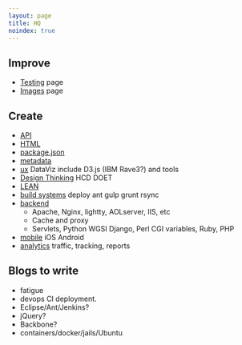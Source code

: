 ```yaml
---
layout: page
title: HQ
noindex: true
---
```


Improve
------
* [Testing]({{site.baseurl}}tech/testing.html) page
* [Images]({{site.baseurl}}tech/images.html) page

Create
---
* [API]({{site.baseurl}}tech/api.html)
* [HTML]({{site.baseurl}}tech/html.html)
* [package.json]({{site.baseurl}}tech/package-json.html)
* [metadata]({{site.baseurl}}tech/metadata.html)
* [ux]({{site.baseurl}}tech/ux.html) DataViz include D3.js (IBM Rave3?) and tools
* [Design Thinking]({{site.baseurl}}tech/design-thinking.html) HCD DOET
* [LEAN]({{site.baseurl}}tech/lean.html)
* [build systems]({{site.baseurl}}tech/build.html) deploy ant gulp grunt rsync
* [backend]({{site.baseurl}}tech/backend.html)
    * Apache, Nginx, lightty, AOLserver, IIS, etc
    * Cache and proxy
    * Servlets, Python WGSI Django, Perl CGI variables, Ruby, PHP
* [mobile]({{site.baseurl}}tech/mobile.html) iOS Android
* [analytics]({{site.baseurl}}tech/analytics.html) traffic, tracking, reports

Blogs to write
---------------
* fatigue
* devops CI deployment.
* Eclipse/Ant/Jenkins?
* jQuery?
* Backbone?
* containers/docker/jails/Ubuntu
